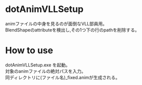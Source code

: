 # dotAnimVLLSetup
animファイルの中身を見るのが面倒なVLL部員用。  
BlendShapeのattributeを検出し,その1つ下の行のpathを削除する。

# How to use
dotAnimVLLSetup.exe を起動。  
対象のanimファイルの絶対パスを入力。  
同ディレクトリに(ファイル名)_fixed.animが生成される。  
